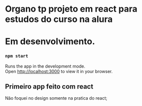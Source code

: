 # Organo tp projeto em react para estudos do curso na alura
# Em desenvolvimento.


### `npm start`

Runs the app in the development mode.\
Open [http://localhost:3000](http://localhost:3000) to view it in your browser.

## Primeiro app feito com react

Não foquei no design somente na pratica do react;



